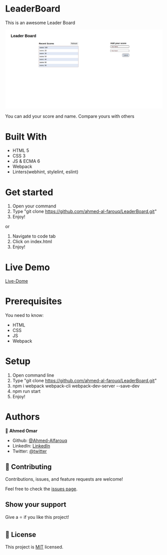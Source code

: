 # LeaderBoard

This is an awesome Leader Board

![screenshot](./src/img/screenshot.png)

You can add your score and name. Compare yours with others

# Built With
* HTML 5
* CSS 3
* JS & ECMA 6
* Webpack
* Linters(webhint, stylelint, eslint)

# Get started
1) Open your command
2) Type "git clone https://github.com/ahmed-al-farouq/LeaderBoard.git"
3) Enjoy!

or

1) Navigate to code tab
2) Click on index.html
3) Enjoy!

# Live Demo
[Live-Dome](https://ahmed-al-farouq.github.io/LeaderBoard/)

# Prerequisites
You need to know:
* HTML
* CSS
* JS
* Webpack


# Setup
1) Open command line
2) Type "git clone https://github.com/ahmed-al-farouq/LeaderBoard.git"
3) npm i webpack webpack-cli webpack-dev-server --save-dev
4) npm run start
5) Enjoy!

# Authors
:bearded_person: **Ahmed Omar**
  - Github: [@Ahmed-Alfarouq](https://github.com/ahmed-al-farouq)
  - LinkedIn: [LinkedIn](https://www.linkedin.com/in/ahmed-al-farouq/)
  - Twitter: [@twitter](https://twitter.com/ahmed_al_farouq)


## 🤝 Contributing

Contributions, issues, and feature requests are welcome!

Feel free to check the [issues page](../../issues/).

## Show your support

Give a ⭐️ if you like this project!

## 📝 License

This project is [MIT](./MIT.md) licensed.
